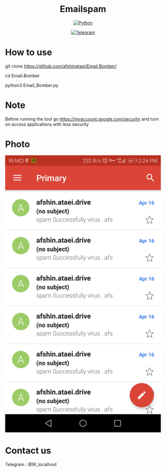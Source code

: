 <p align="center">
  <h1 align="center">Emailspam</h1>
</p>


<p align="center">
  <a href="https://github.com/afshinataei/Email.Bomber/search?l=python">
    <img src="https://img.shields.io/badge/language-python-blue?color=FF69B4" alt="Python" />
  </a>
  </p>

<p align="center">
  <a href="https://t.me/IR_localhost">
    <img src="https://img.shields.io/badge/My-Telegram-blue?color=f20a0a " alt="Telegram" />
  </a>
  </p>

  







# How to use

git clone https://github.com/afshinataei/Email.Bomber/

cd Email.Bomber

python3 Email_Bomber.py

# Note 

Before running the tool go https://myaccount.google.com/security and turn on access applications with less security

# Photo 

![alt](screen.jpg)


# Contact us

Telegram : @IR_localhost
